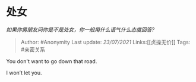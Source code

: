 # 处女
*如果你男朋友问你是不是处女，你一般用什么语气什么态度回答?*

> Author: #Anonymity
> Last update: *23/07/2021*
> Links:[[贞操无价]]
> Tags:  #亲密关系

You don't want to go down that road.

I won’t let you.

